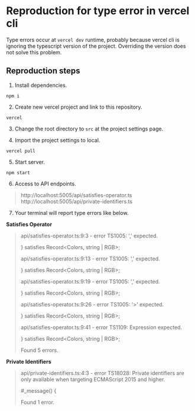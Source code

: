 # Reproduction for type error in vercel cli
Type errors occur at `vercel dev` runtime, probably because vercel cli is ignoring the typescript version of the project.
Overriding the version does not solve this problem.
## Reproduction steps

1. Install dependencies.
```shell
npm i
```

2. Create new vercel project and link to this repository.
```schell
vercel
```

3. Change the root directory to `src` at the project settings page.

4. Import the project settings to local.
```shell
vercel pull
```

5. Start server.
```shell
npm start
```

6. Access to API endpoints.
> http://localhost:5005/api/satisfies-operator.ts
> http://localhost:5005/api/private-identifiers.ts

7. Your terminal will report type errors like below.

**Satisfies Operator**
> api/satisfies-operator.ts:9:3 - error TS1005: ',' expected.
>
> } satisfies Record<Colors, string | RGB>;
>
> api/satisfies-operator.ts:9:13 - error TS1005: ',' expected.
>
> } satisfies Record<Colors, string | RGB>;
>
> api/satisfies-operator.ts:9:19 - error TS1005: ',' expected.
>
> } satisfies Record<Colors, string | RGB>;
>
> api/satisfies-operator.ts:9:26 - error TS1005: '>' expected.
>
> } satisfies Record<Colors, string | RGB>;
>
> api/satisfies-operator.ts:9:41 - error TS1109: Expression expected.
>
> } satisfies Record<Colors, string | RGB>;
>
> Found 5 errors.

**Private Identifiers**

> api/private-identifiers.ts:4:3 - error TS18028: Private identifiers are only available when targeting ECMAScript 2015 and higher.
>
> #_message() {
>
> Found 1 error.
